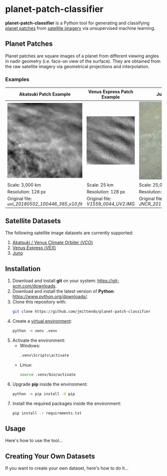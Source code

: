 planet-patch-classifier
=======================

**planet-patch-classifier** is a Python tool for generating
and classifying [planet patches](#planet-patches) from
[satellite imagery](#satellite-datasets) via unsupervised machine learning.

Planet Patches
--------------
Planet patches are square images of a planet from different viewing angles in nadir
geometry (i.e. face-on view of the surface). They are obtained from the raw satellite
imagery via geometrical projections and interpolation.

### Examples
| Akatsuki Patch Example                                  | Venus Express Patch Example                        | Juno Patch Example                                    |
| ------------------------------------------------------- | -------------------------------------------------- | ---------------------------------------------------   |
| <img src="docs/patch-example-vco.png" width="256">      | <img src="docs/patch-example-vex.png" width="256"> | <img src="docs/patch-example-juno.png" width="256">   |
| Scale: 3,000 km                                         | Scale: 25 km                                       | Scale: 25,000 km                                      |
| Resolution: 128 px                                      | Resolution: 128 px                                 | Resolution: 224 px                                    |
| Original file: <br /> *uvi_20180502_100446_365_v10.fit* | Original file: <br /> *V1559_0044_UV2.IMG*         | Original file: <br /> *JNCR_2017244_08C00121_V01.IMG* |

Satellite Datasets
-------------------
The following satellite image datasets are currently supported:
1. [Akatsuki / Venus Climate Orbiter (*VCO*)](https://darts.isas.jaxa.jp/planet/project/akatsuki/)
2. [Venus Express (*VEX*)](https://www.cosmos.esa.int/web/psa/venus-express)
3. [Juno](https://pds-imaging.jpl.nasa.gov/portal/juno_mission.html)

Installation
------------
1. Download and install **git** on your system: https://git-scm.com/downloads.
2. Download and install the latest version of **Python**: https://www.python.org/downloads/.
3. Clone this repository with:
    ```sh
    git clone https://github.com/jmittendo/planet-patch-classifier
    ```
4. Create a [virtual environment](https://docs.python.org/3/library/venv.html):
    ```sh
    python -m venv .venv
    ```
5. Activate the environment:
    * Windows:
        ```sh
        .venv\Scripts\activate
        ```
    * Linux:
        ```sh
        source .venv/bin/activate
        ```
6. Upgrade **pip** inside the environment:
    ```sh
    python -m pip install -U pip
    ```
7. Install the required packages inside the environment:
    ```sh
    pip install -r requirements.txt
    ```
Usage
-----
Here's how to use the tool...

Creating Your Own Datasets
---------------------------
If you want to create your own dataset, here's how to do it...
